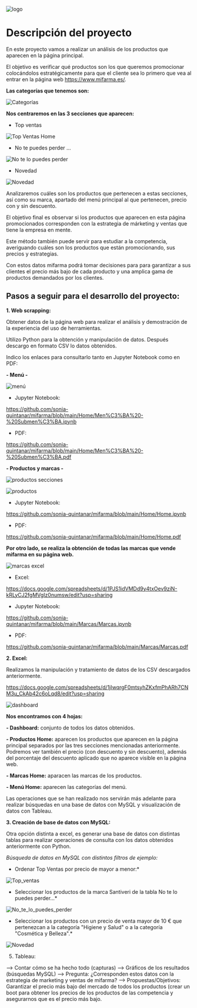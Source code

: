 ![logo](https://github.com/sonia-quintanar/mifarma/blob/main/Im%C3%A1genes%20Home/logo.png)

# Descripción del proyecto

En este proyecto vamos a realizar un análisis de los productos que aparecen en la página principal. 

El objetivo es verificar qué productos son los que queremos promocionar colocándolos estratégicamente para que el cliente sea lo primero que vea al entrar en la página web https://www.mifarma.es/.


**Las categorías que tenemos son:**

![Categorías](https://github.com/sonia-quintanar/mifarma/blob/main/Im%C3%A1genes%20Home/Men%C3%BA.png)


**Nos centraremos en las 3 secciones que aparecen:**


- Top ventas

![Top Ventas Home](https://github.com/sonia-quintanar/mifarma/blob/main/Im%C3%A1genes%20Home/Top%20Ventas.png)

- No te puedes perder ...

![No te lo puedes perder](https://github.com/sonia-quintanar/mifarma/blob/main/Im%C3%A1genes%20Home/No%20te%20puedes%20perder.png)

- Novedad

![Novedad](https://github.com/sonia-quintanar/mifarma/blob/main/Im%C3%A1genes%20Home/Novedad.png)


Analizaremos cuáles son los productos que pertenecen a estas secciones, así como su marca, apartado del menú principal al que pertenecen, precio con y sin descuento. 

El objetivo final es observar si los productos que aparecen en esta página promocionados corresponden con la estrategia de márketing y ventas que tiene la empresa en mente.

Este método también puede servir para estudiar a la competencia, averiguando cuáles son los productos que  están promocionando, sus precios y estrategias. 

Con estos datos mifarma podrá tomar decisiones para para garantizar a sus clientes el precio más bajo de cada producto y una amplica gama de productos demandados por los clientes.


## Pasos a seguir para el desarrollo del proyecto:


**1. Web scrapping:**

Obtener datos de la página web para realizar el análisis y demostración de la experiencia del uso de herramientas. 

Utilizo Python para la obtención y manipulación de datos. Después descargo en formato CSV lo datos obtenidos. 

Indico los enlaces para consultarlo tanto en Jupyter Notebook como en PDF:

 **- Menú -**

![menú](https://github.com/sonia-quintanar/mifarma/blob/main/Home/men%C3%BA%20python.png)


- Jupyter Notebook:

https://github.com/sonia-quintanar/mifarma/blob/main/Home/Men%C3%BA%20-%20Submen%C3%BA.ipynb

- PDF:

https://github.com/sonia-quintanar/mifarma/blob/main/Home/Men%C3%BA%20-%20Submen%C3%BA.pdf




**- Productos y marcas -**

![productos secciones](https://github.com/sonia-quintanar/mifarma/blob/main/Home/productos%20por%20secciones.png)


![productos](https://github.com/sonia-quintanar/mifarma/blob/main/Home/productos.png)


   - Jupyter Notebook:

https://github.com/sonia-quintanar/mifarma/blob/main/Home/Home.ipynb

   - PDF:

https://github.com/sonia-quintanar/mifarma/blob/main/Home/Home.pdf



**Por otro lado, se realiza la obtención de todas las marcas que vende mifarma en su página web.**

![marcas excel](https://github.com/sonia-quintanar/mifarma/blob/main/Home/marcas%20excel.png)



   - Excel:

https://docs.google.com/spreadsheets/d/1PJS1idVMDd9y4txOev9ziN-kRLyCJ2fgMVgIz0numsw/edit?usp=sharing

   - Jupyter Notebook:

https://github.com/sonia-quintanar/mifarma/blob/main/Marcas/Marcas.ipynb

   - PDF:

https://github.com/sonia-quintanar/mifarma/blob/main/Marcas/Marcas.pdf





**2. Excel:**

Realizamos la manipulación y tratamiento de datos de los CSV descargados anteriormente.

https://docs.google.com/spreadsheets/d/1jIwqrgF0mtsyhZKxfmPhARh7CNM3u_CkAb42c6oLqd8/edit?usp=sharing

![dashboard](https://github.com/sonia-quintanar/mifarma/blob/main/Home/dashboard%20excel.png)



**Nos encontramos con 4 hojas:**

 **- Dashboard:** conjunto de todos los datos obtenidos.

 **- Productos Home:** aparecen los productos que aparecen en la página principal separados por las tres secciones mencionadas anteriormente. Podremos ver también el precio (con descuento y sin descuento), además del porcentaje del descuento aplicado que no aparece visible en la página web.

 **- Marcas Home:** aparacen las marcas de los productos.

 **- Menú Home:** aparecen las categorías del menú.

Las operaciones que se han realizado nos servirán más adelante para realizar búsquedas en una base de datos con MySQL y visualización de datos con Tableau.




**3. Creación de base de datos con MySQL:**

Otra opción distinta a excel, es generar una base de datos con distintas tablas para realizar operaciones de consulta con los datos obtenidos anteriormente con Python.

*Búsqueda de datos en MySQL con distintos filtros de ejemplo:*

   - Ordenar Top Ventas por precio de mayor a menor:*

![Top_ventas](https://github.com/sonia-quintanar/mifarma/blob/main/MySQL/Top%20Ventas%20-%20Odenar%20por%20precio%20desc%20sin%20dto.png)

   - Seleccionar los productos de la marca Santiveri de la tabla No te lo puedes perder...*

![No_te_lo_puedes_perder](https://github.com/sonia-quintanar/mifarma/blob/main/MySQL/No%20te%20lo%20puedes%20perder%20-%20seleccionar%20productos%20marca%20Santiveri.png)


   - Seleccionar los productos con un precio de venta mayor de 10 € que pertenezcan a la categoría "Higiene y Salud" o a la categoría "Cosmética y Belleza".*

![Novedad](https://github.com/sonia-quintanar/mifarma/blob/main/MySQL/Novedad.png)


5. Tableau:

—> Contar cómo se ha hecho todo (capturas)
—> Gráficos de los resultados (búsquedas MySQL)
—> Pregunta: ¿Corresponden estos datos con la estrategia de marketing y ventas de mifarma?
—> Propuestas/Objetivos: Garantizar el precio más bajo del mercado de todos los productos (crear un boot para obtener los precios de los productos de las competencia y asegurarnos que es el precio más bajo.